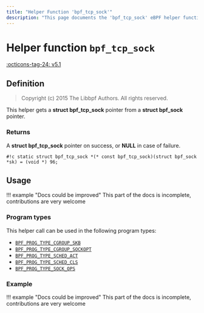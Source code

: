 ```yaml
---
title: "Helper Function 'bpf_tcp_sock'"
description: "This page documents the 'bpf_tcp_sock' eBPF helper function, including its definition, usage, program types that can use it, and examples."
---
```

# Helper function `bpf_tcp_sock`

<!-- [FEATURE_TAG](bpf_tcp_sock) -->
[:octicons-tag-24: v5.1](https://github.com/torvalds/linux/commit/655a51e536c09d15ffa3603b1b6fce2b45b85a1f)
<!-- [/FEATURE_TAG] -->

## Definition

> Copyright (c) 2015 The Libbpf Authors. All rights reserved.


<!-- [HELPER_FUNC_DEF] -->
This helper gets a **struct bpf_tcp_sock** pointer from a **struct bpf_sock** pointer.

### Returns

A **struct bpf_tcp_sock** pointer on success, or **NULL** in case of failure.

`#!c static struct bpf_tcp_sock *(* const bpf_tcp_sock)(struct bpf_sock *sk) = (void *) 96;`
<!-- [/HELPER_FUNC_DEF] -->

## Usage

!!! example "Docs could be improved"
    This part of the docs is incomplete, contributions are very welcome

### Program types

This helper call can be used in the following program types:

<!-- DO NOT EDIT MANUALLY -->
<!-- [HELPER_FUNC_PROG_REF] -->
 * [`BPF_PROG_TYPE_CGROUP_SKB`](../program-type/BPF_PROG_TYPE_CGROUP_SKB.md)
 * [`BPF_PROG_TYPE_CGROUP_SOCKOPT`](../program-type/BPF_PROG_TYPE_CGROUP_SOCKOPT.md)
 * [`BPF_PROG_TYPE_SCHED_ACT`](../program-type/BPF_PROG_TYPE_SCHED_ACT.md)
 * [`BPF_PROG_TYPE_SCHED_CLS`](../program-type/BPF_PROG_TYPE_SCHED_CLS.md)
 * [`BPF_PROG_TYPE_SOCK_OPS`](../program-type/BPF_PROG_TYPE_SOCK_OPS.md)
<!-- [/HELPER_FUNC_PROG_REF] -->

### Example

!!! example "Docs could be improved"
    This part of the docs is incomplete, contributions are very welcome

